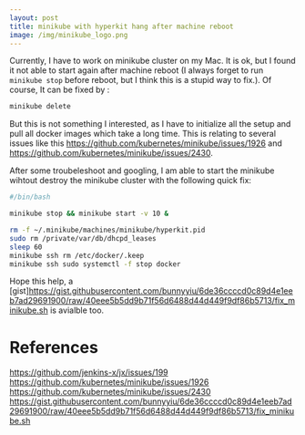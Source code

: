 ```yaml
---
layout: post
title: minikube with hyperkit hang after machine reboot
image: /img/minikube_logo.png
---
```


Currently, I have to work on minikube cluster on my Mac. It is ok, but I found it not able to start again after machine reboot (I always forget to run `minikube stop` before reboot, but I think this is a stupid way to fix.). Of course, It can be fixed by :

```bash
minikube delete
```

But this is not something I interested, as I have to initialize all the setup and pull all docker images which take a long time.
This is relating to several issues like this <https://github.com/kubernetes/minikube/issues/1926> and <https://github.com/kubernetes/minikube/issues/2430>.

After some troubeleshoot and googling, I am able to start the minikube wihtout destroy the minikube cluster with the following quick fix:
```bash
#/bin/bash

minikube stop && minikube start -v 10 &

rm -f ~/.minikube/machines/minikube/hyperkit.pid
sudo rm /private/var/db/dhcpd_leases
sleep 60
minikube ssh rm /etc/docker/.keep
minikube ssh sudo systemctl -f stop docker
```

Hope this help, a [gist]<https://gist.githubusercontent.com/bunnyyiu/6de36ccccd0c89d4e1eeb7ad29691900/raw/40eee5b5dd9b71f56d6488d44d449f9df86b5713/fix_minikube.sh> is avialble too.

# References
<https://github.com/jenkins-x/jx/issues/199>
<https://github.com/kubernetes/minikube/issues/1926>
<https://github.com/kubernetes/minikube/issues/2430>
<https://gist.githubusercontent.com/bunnyyiu/6de36ccccd0c89d4e1eeb7ad29691900/raw/40eee5b5dd9b71f56d6488d44d449f9df86b5713/fix_minikube.sh>
